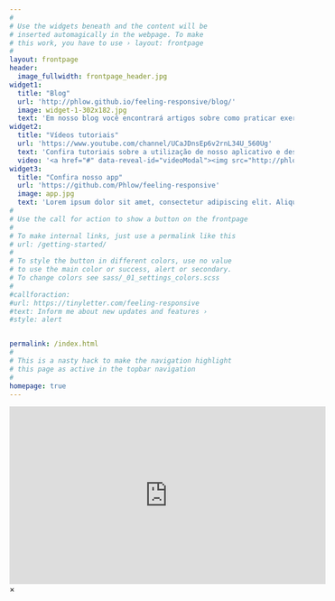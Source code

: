 ```yaml
---
#
# Use the widgets beneath and the content will be
# inserted automagically in the webpage. To make
# this work, you have to use › layout: frontpage
#
layout: frontpage
header:
  image_fullwidth: frontpage_header.jpg
widget1:
  title: "Blog"
  url: 'http://phlow.github.io/feeling-responsive/blog/'
  image: widget-1-302x182.jpg
  text: 'Em nosso blog você encontrará artigos sobre como praticar exercícios de acordo com o estado da arte em fisiologia e iremos discutir também sobre assuntos como suplementos, dietas, o futuro de academias e personais e muito mais.'
widget2:
  title: "Vídeos tutoriais"
  url: 'https://www.youtube.com/channel/UCaJDnsEp6v2rnL34U_560Ug'
  text: 'Confira tutoriais sobre a utilização de nosso aplicativo e descubra os benefícios que Personal Trainers têm em usá-lo.<br/>- Otimiza seu tempo, transformando um processo de horas de planejamento em minutos.<br/>- Permite atender mais alunos, já que parte do atendimento presencial pode ser feito online.<br/>- Elimina fichas de treino em papel.'
  video: '<a href="#" data-reveal-id="videoModal"><img src="http://phlow.github.io/feeling-responsive/images/start-video-feeling-responsive-302x182.jpg" width="302" height="182" alt=""/></a>'
widget3:
  title: "Confira nosso app"
  url: 'https://github.com/Phlow/feeling-responsive'
  image: app.jpg
  text: 'Lorem ipsum dolor sit amet, consectetur adipiscing elit. Aliquam libero sem, suscipit dictum porttitor id, faucibus vitae purus. Aliquam sed tellus ut erat congue dignissim. Mauris efficitur tortor id velit vulputate, feugiat porttitor nunc consectetur. Suspendisse eget porta ligula. Pellentesque consectetur, nibh id rutrum pharetra, odio mi consequat purus, vitae accumsan enim nisi in ipsum.'
#
# Use the call for action to show a button on the frontpage
#
# To make internal links, just use a permalink like this
# url: /getting-started/
#
# To style the button in different colors, use no value
# to use the main color or success, alert or secondary.
# To change colors see sass/_01_settings_colors.scss
#
#callforaction:
#url: https://tinyletter.com/feeling-responsive
#text: Inform me about new updates and features ›
#style: alert


permalink: /index.html
#
# This is a nasty hack to make the navigation highlight
# this page as active in the topbar navigation
#
homepage: true
---
```


<div id="videoModal" class="reveal-modal large" data-reveal="">
  <div class="flex-video widescreen vimeo" style="display: block;">
    <iframe width="560" height="315" src="https://www.youtube.com/embed/prIGUzP0H6I" frameborder="0" allowfullscreen></iframe>
  </div>
  <a class="close-reveal-modal">&#215;</a>
</div>
